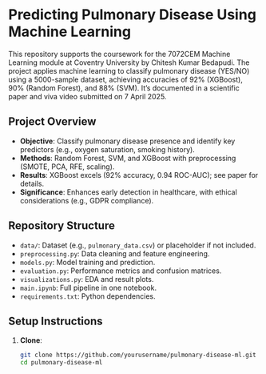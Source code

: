# Predicting Pulmonary Disease Using Machine Learning

This repository supports the coursework for the 7072CEM Machine Learning module at Coventry University by Chitesh Kumar Bedapudi. The project applies machine learning to classify pulmonary disease (YES/NO) using a 5000-sample dataset, achieving accuracies of 92% (XGBoost), 90% (Random Forest), and 88% (SVM). It’s documented in a scientific paper and viva video submitted on 7 April 2025.

## Project Overview
- **Objective**: Classify pulmonary disease presence and identify key predictors (e.g., oxygen saturation, smoking history).
- **Methods**: Random Forest, SVM, and XGBoost with preprocessing (SMOTE, PCA, RFE, scaling).
- **Results**: XGBoost excels (92% accuracy, 0.94 ROC-AUC); see paper for details.
- **Significance**: Enhances early detection in healthcare, with ethical considerations (e.g., GDPR compliance).

## Repository Structure
- `data/`: Dataset (e.g., `pulmonary_data.csv`) or placeholder if not included.
- `preprocessing.py`: Data cleaning and feature engineering.
- `models.py`: Model training and prediction.
- `evaluation.py`: Performance metrics and confusion matrices.
- `visualizations.py`: EDA and result plots.
- `main.ipynb`: Full pipeline in one notebook.
- `requirements.txt`: Python dependencies.

## Setup Instructions
1. **Clone**:
   ```bash
   git clone https://github.com/yourusername/pulmonary-disease-ml.git
   cd pulmonary-disease-ml
